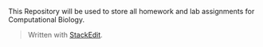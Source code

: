 
This Repository will be used to store all homework and lab assignments for Computational Biology.



> Written with [StackEdit](https://stackedit.io/).